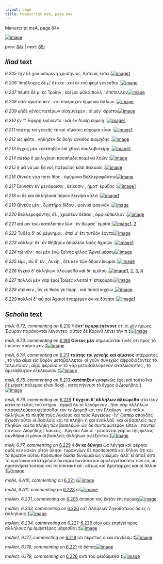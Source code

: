 ```yaml
---
layout: page
title: Manuscript msA, page 84v
---
```


Manuscript msA, page 84v

[![image](http://www.homermultitext.org/iipsrv?OBJ=IIP,1.0&FIF=/project/homer/pyramidal/deepzoom/hmt/vaimg/2017a/VA084VN_0587.tif&WID=100&CVT=JPEG)](http://www.homermultitext.org/ict2/?urn=urn:cite2:hmt:vaimg.2017a:VA084VN_0587)

prev:  [84r](../84r) | next:  [85r](../85r)

## *Iliad* text

*6.205* <a id="6.205"/> τὴν δὲ χολωσαμένη χρυσήνιος Ἄρτεμις ἔκτα :[![image](http://www.homermultitext.org/iipsrv?OBJ=IIP,1.0&FIF=/project/homer/pyramidal/deepzoom/hmt/vaimg/2017a/VA084VN_0587.tif&RGN=0.438,0.2239,0.45,0.0376&WID=1000&CVT=JPEG)](http://www.homermultitext.org/ict2/?urn=urn:cite2:hmt:vaimg.2017a:VA084VN_0587@0.438,0.2239,0.45,0.0376)[1](#msAim_6.231)

*6.206* <a id="6.206"/> Ἱππόλοχος δέ μ' ἔτικτε : καὶ ἐκ τοῦ φημὶ γενέσθαι .[![image](http://www.homermultitext.org/iipsrv?OBJ=IIP,1.0&FIF=/project/homer/pyramidal/deepzoom/hmt/vaimg/2017a/VA084VN_0587.tif&RGN=0.438,0.2487,0.45,0.0331&WID=1000&CVT=JPEG)](http://www.homermultitext.org/ict2/?urn=urn:cite2:hmt:vaimg.2017a:VA084VN_0587@0.438,0.2487,0.45,0.0331)

*6.207* <a id="6.207"/> πέμπε δέ μ' ἐς Τροίην : καί μοι μάλα πολλ`' ἐπέτελλεν[![image](http://www.homermultitext.org/iipsrv?OBJ=IIP,1.0&FIF=/project/homer/pyramidal/deepzoom/hmt/vaimg/2017a/VA084VN_0587.tif&RGN=0.441,0.269,0.45,0.0278&WID=1000&CVT=JPEG)](http://www.homermultitext.org/ict2/?urn=urn:cite2:hmt:vaimg.2017a:VA084VN_0587@0.441,0.269,0.45,0.0278)

*6.208* <a id="6.208"/> αἰὲν ἀριστεύειν . καὶ ὑπείροχον ἔμμεναι ἄλλων .[![image](http://www.homermultitext.org/iipsrv?OBJ=IIP,1.0&FIF=/project/homer/pyramidal/deepzoom/hmt/vaimg/2017a/VA084VN_0587.tif&RGN=0.435,0.2893,0.45,0.0278&WID=1000&CVT=JPEG)](http://www.homermultitext.org/ict2/?urn=urn:cite2:hmt:vaimg.2017a:VA084VN_0587@0.435,0.2893,0.45,0.0278)

*6.209* <a id="6.209"/> μὴδὲ γένος πατέρων αἰσχυνέμεν : οἳ μέγ' ἄριστοι[![image](http://www.homermultitext.org/iipsrv?OBJ=IIP,1.0&FIF=/project/homer/pyramidal/deepzoom/hmt/vaimg/2017a/VA084VN_0587.tif&RGN=0.437,0.3073,0.45,0.0278&WID=1000&CVT=JPEG)](http://www.homermultitext.org/ict2/?urn=urn:cite2:hmt:vaimg.2017a:VA084VN_0587@0.437,0.3073,0.45,0.0278)

*6.210* <a id="6.210"/> ἔν τ' Ἐφύρῃ ἐγένοντο : καὶ ἐν Λυκίῃ εὐρείῃ :[![image](http://www.homermultitext.org/iipsrv?OBJ=IIP,1.0&FIF=/project/homer/pyramidal/deepzoom/hmt/vaimg/2017a/VA084VN_0587.tif&RGN=0.439,0.3253,0.45,0.0278&WID=1000&CVT=JPEG)](http://www.homermultitext.org/ict2/?urn=urn:cite2:hmt:vaimg.2017a:VA084VN_0587@0.439,0.3253,0.45,0.0278)[1](#msA_6.72)

*6.211* <a id="6.211"/> ταύτης τοι γενεῆς τὲ καὶ αἵματος εὔχομαι εἶναι :[![image](http://www.homermultitext.org/iipsrv?OBJ=IIP,1.0&FIF=/project/homer/pyramidal/deepzoom/hmt/vaimg/2017a/VA084VN_0587.tif&RGN=0.439,0.3456,0.45,0.0278&WID=1000&CVT=JPEG)](http://www.homermultitext.org/ict2/?urn=urn:cite2:hmt:vaimg.2017a:VA084VN_0587@0.439,0.3456,0.45,0.0278)[1](#msA_6.74)

*6.212* <a id="6.212"/> ὡς φάτο : γήθησεν δὲ βοὴν ἀγαθὸς Διομήδης :[![image](http://www.homermultitext.org/iipsrv?OBJ=IIP,1.0&FIF=/project/homer/pyramidal/deepzoom/hmt/vaimg/2017a/VA084VN_0587.tif&RGN=0.439,0.3651,0.45,0.0278&WID=1000&CVT=JPEG)](http://www.homermultitext.org/ict2/?urn=urn:cite2:hmt:vaimg.2017a:VA084VN_0587@0.439,0.3651,0.45,0.0278)

*6.213* <a id="6.213"/> ἔγχος μὲν κατέπηξεν ἐπὶ χθονὶ πουλυβοτείρῃ .[![image](http://www.homermultitext.org/iipsrv?OBJ=IIP,1.0&FIF=/project/homer/pyramidal/deepzoom/hmt/vaimg/2017a/VA084VN_0587.tif&RGN=0.436,0.3862,0.45,0.0293&WID=1000&CVT=JPEG)](http://www.homermultitext.org/ict2/?urn=urn:cite2:hmt:vaimg.2017a:VA084VN_0587@0.436,0.3862,0.45,0.0293)[1](#msA_6.75)

*6.214* <a id="6.214"/> αὐτὰρ ὃ μειλιχίοισι προσήυδα ποιμένα λαῶν :[![image](http://www.homermultitext.org/iipsrv?OBJ=IIP,1.0&FIF=/project/homer/pyramidal/deepzoom/hmt/vaimg/2017a/VA084VN_0587.tif&RGN=0.436,0.4042,0.45,0.0293&WID=1000&CVT=JPEG)](http://www.homermultitext.org/ict2/?urn=urn:cite2:hmt:vaimg.2017a:VA084VN_0587@0.436,0.4042,0.45,0.0293)

*6.215* <a id="6.215"/> ῆ ῥά νύ̆ μοι ξεῖνος πατρώϊός ἐσσι παλαιός :[![image](http://www.homermultitext.org/iipsrv?OBJ=IIP,1.0&FIF=/project/homer/pyramidal/deepzoom/hmt/vaimg/2017a/VA084VN_0587.tif&RGN=0.433,0.4237,0.45,0.0293&WID=1000&CVT=JPEG)](http://www.homermultitext.org/ict2/?urn=urn:cite2:hmt:vaimg.2017a:VA084VN_0587@0.433,0.4237,0.45,0.0293)

*6.216* <a id="6.216"/> Οἰνεύς γάρ ποτε δῖος . ἀμύμονα Βελλεροφόντην[![image](http://www.homermultitext.org/iipsrv?OBJ=IIP,1.0&FIF=/project/homer/pyramidal/deepzoom/hmt/vaimg/2017a/VA084VN_0587.tif&RGN=0.434,0.4403,0.45,0.0293&WID=1000&CVT=JPEG)](http://www.homermultitext.org/ict2/?urn=urn:cite2:hmt:vaimg.2017a:VA084VN_0587@0.434,0.4403,0.45,0.0293)

*6.217* <a id="6.217"/> ξείνισεν ἐν μεγάροισιν , ἐείκοσιν , ἤματ' ἐρύξας :[![image](http://www.homermultitext.org/iipsrv?OBJ=IIP,1.0&FIF=/project/homer/pyramidal/deepzoom/hmt/vaimg/2017a/VA084VN_0587.tif&RGN=0.448,0.4591,0.45,0.0331&WID=1000&CVT=JPEG)](http://www.homermultitext.org/ict2/?urn=urn:cite2:hmt:vaimg.2017a:VA084VN_0587@0.448,0.4591,0.45,0.0331)[1](#msAim_6.232)

*6.218* <a id="6.218"/> οἱ δὲ καὶ ἀλλήλοισι πόρον ξεινήϊα καλά :[![image](http://www.homermultitext.org/iipsrv?OBJ=IIP,1.0&FIF=/project/homer/pyramidal/deepzoom/hmt/vaimg/2017a/VA084VN_0587.tif&RGN=0.439,0.4816,0.45,0.0263&WID=1000&CVT=JPEG)](http://www.homermultitext.org/ict2/?urn=urn:cite2:hmt:vaimg.2017a:VA084VN_0587@0.439,0.4816,0.45,0.0263)[1](#msAint_6.177)

*6.219* <a id="6.219"/> Οἰνεὺς μὲν , ζωστῆρα δίδου . φοίνικι φαεινὸν .[![image](http://www.homermultitext.org/iipsrv?OBJ=IIP,1.0&FIF=/project/homer/pyramidal/deepzoom/hmt/vaimg/2017a/VA084VN_0587.tif&RGN=0.438,0.4996,0.45,0.0263&WID=1000&CVT=JPEG)](http://www.homermultitext.org/ict2/?urn=urn:cite2:hmt:vaimg.2017a:VA084VN_0587@0.438,0.4996,0.45,0.0263)

*6.220* <a id="6.220"/> Βελλεροφόντης δὲ , χρύσεον δέπας , ἀμφικύπελλον .[![image](http://www.homermultitext.org/iipsrv?OBJ=IIP,1.0&FIF=/project/homer/pyramidal/deepzoom/hmt/vaimg/2017a/VA084VN_0587.tif&RGN=0.439,0.5162,0.45,0.0301&WID=1000&CVT=JPEG)](http://www.homermultitext.org/ict2/?urn=urn:cite2:hmt:vaimg.2017a:VA084VN_0587@0.439,0.5162,0.45,0.0301)

*6.221* <a id="6.221"/> καί μιν ἐγὼ κατέλειπον ἰ̈ὼν . ἐν δώμας' ἐμοῖσι :[![image](http://www.homermultitext.org/iipsrv?OBJ=IIP,1.0&FIF=/project/homer/pyramidal/deepzoom/hmt/vaimg/2017a/VA084VN_0587.tif&RGN=0.439,0.5334,0.45,0.0301&WID=1000&CVT=JPEG)](http://www.homermultitext.org/ict2/?urn=urn:cite2:hmt:vaimg.2017a:VA084VN_0587@0.439,0.5334,0.45,0.0301)[1](#msAil_6.A10), [2](#msAint_6.178)

*6.222* <a id="6.222"/> Τυδέα δ' οὐ μέμνημαι . ἐπεί μ' ἔτι τυτθὸν ἐόντα[![image](http://www.homermultitext.org/iipsrv?OBJ=IIP,1.0&FIF=/project/homer/pyramidal/deepzoom/hmt/vaimg/2017a/VA084VN_0587.tif&RGN=0.438,0.556,0.45,0.0301&WID=1000&CVT=JPEG)](http://www.homermultitext.org/ict2/?urn=urn:cite2:hmt:vaimg.2017a:VA084VN_0587@0.438,0.556,0.45,0.0301)

*6.223* <a id="6.223"/> κάλλιφ' ὅτ' ἐν Θήβῃσιν ἀπώλετο λαὸς Ἀχαιῶν :[![image](http://www.homermultitext.org/iipsrv?OBJ=IIP,1.0&FIF=/project/homer/pyramidal/deepzoom/hmt/vaimg/2017a/VA084VN_0587.tif&RGN=0.44,0.5748,0.45,0.0301&WID=1000&CVT=JPEG)](http://www.homermultitext.org/ict2/?urn=urn:cite2:hmt:vaimg.2017a:VA084VN_0587@0.44,0.5748,0.45,0.0301)[1](#msAil_6.A11)

*6.224* <a id="6.224"/> τῶ νῦν : σοὶ μὲν ἐγὼ ξεῖνος φίλος Ἄργεϊ μέσσῳ[![image](http://www.homermultitext.org/iipsrv?OBJ=IIP,1.0&FIF=/project/homer/pyramidal/deepzoom/hmt/vaimg/2017a/VA084VN_0587.tif&RGN=0.441,0.5913,0.45,0.0301&WID=1000&CVT=JPEG)](http://www.homermultitext.org/ict2/?urn=urn:cite2:hmt:vaimg.2017a:VA084VN_0587@0.441,0.5913,0.45,0.0301)

*6.225* <a id="6.225"/> εἰμὶ , σὺ δ' ἐν , Λυκίῃ , ὅτε κεν τῶν δῆμον ἵ̈κωμαι :[![image](http://www.homermultitext.org/iipsrv?OBJ=IIP,1.0&FIF=/project/homer/pyramidal/deepzoom/hmt/vaimg/2017a/VA084VN_0587.tif&RGN=0.452,0.6093,0.45,0.0301&WID=1000&CVT=JPEG)](http://www.homermultitext.org/ict2/?urn=urn:cite2:hmt:vaimg.2017a:VA084VN_0587@0.452,0.6093,0.45,0.0301)

*6.226* <a id="6.226"/> ἔγχεα δ' ἀλλήλων ἀλεώμεθα καὶ δι' ὁμίλου .[![image](http://www.homermultitext.org/iipsrv?OBJ=IIP,1.0&FIF=/project/homer/pyramidal/deepzoom/hmt/vaimg/2017a/VA084VN_0587.tif&RGN=0.449,0.6319,0.45,0.0301&WID=1000&CVT=JPEG)](http://www.homermultitext.org/ict2/?urn=urn:cite2:hmt:vaimg.2017a:VA084VN_0587@0.449,0.6319,0.45,0.0301)[1](#msAim_6.233), [2](#msA_6.76), [3](#msAint_6.179), [4](#msAil_6.A12)

*6.227* <a id="6.227"/> πολλοὶ μὲν γὰρ ἐμοὶ Τρῶες κλειτοί τ' ἐπίκουροι[![image](http://www.homermultitext.org/iipsrv?OBJ=IIP,1.0&FIF=/project/homer/pyramidal/deepzoom/hmt/vaimg/2017a/VA084VN_0587.tif&RGN=0.445,0.6476,0.45,0.0301&WID=1000&CVT=JPEG)](http://www.homermultitext.org/ict2/?urn=urn:cite2:hmt:vaimg.2017a:VA084VN_0587@0.445,0.6476,0.45,0.0301)

*6.228* <a id="6.228"/> κτείνειν , ὅν κε θεός γε πόρῃ . καὶ ποσσὶ κιχείω ,[![image](http://www.homermultitext.org/iipsrv?OBJ=IIP,1.0&FIF=/project/homer/pyramidal/deepzoom/hmt/vaimg/2017a/VA084VN_0587.tif&RGN=0.448,0.6664,0.45,0.0301&WID=1000&CVT=JPEG)](http://www.homermultitext.org/ict2/?urn=urn:cite2:hmt:vaimg.2017a:VA084VN_0587@0.448,0.6664,0.45,0.0301)

*6.229* <a id="6.229"/> πολλοὶ δ' αὖ σοὶ Ἀχαιοὶ ἐναιρέμεν ὅν κε δύνηαι :[![image](http://www.homermultitext.org/iipsrv?OBJ=IIP,1.0&FIF=/project/homer/pyramidal/deepzoom/hmt/vaimg/2017a/VA084VN_0587.tif&RGN=0.449,0.6844,0.45,0.0331&WID=1000&CVT=JPEG)](http://www.homermultitext.org/ict2/?urn=urn:cite2:hmt:vaimg.2017a:VA084VN_0587@0.449,0.6844,0.45,0.0331)[1](#msA_6.77)

## *Scholia* text

*msA, 6.72, commenting on* [6.210](#6.210)  <a id="msA_6.72"/> **‡ ἔντ' ἐφύρῃ ἐγένοντ** οτι οἱ μὲν ἥρωες Ἐφύραν παράγονται λέγοντες· αὐτὸς δὲ Κόρινθ λέγει τὴν π ⁑[![image](http://www.homermultitext.org/iipsrv?OBJ=IIP,1.0&FIF=/project/homer/pyramidal/deepzoom/hmt/vaimg/2017a/VA084VN_0587.tif&RGN=0.18054532,0.32918396,0.21665438,0.04398340&WID=1000&CVT=JPEG)](http://www.homermultitext.org/ict2/?urn=urn:cite2:hmt:vaimg.2017a:VA084VN_0587@0.18054532,0.32918396,0.21665438,0.04398340)

*msA, 6.73, commenting on* [6.198](#6.198)  <a id="msA_6.73"/> **Οἰνεὺς μὲν** σημειοῦνται τινὲς οτι πρὸς τὸ πρῶτον ἀπήντηκεν ⁑[![image](http://www.homermultitext.org/iipsrv?OBJ=IIP,1.0&FIF=/project/homer/pyramidal/deepzoom/hmt/vaimg/2017a/VA084VN_0587.tif&RGN=0.18165070,0.36016598,0.21296979,0.02683264&WID=1000&CVT=JPEG)](http://www.homermultitext.org/ict2/?urn=urn:cite2:hmt:vaimg.2017a:VA084VN_0587@0.18165070,0.36016598,0.21296979,0.02683264)

*msA, 6.74, commenting on* [6.211](#6.211)  <a id="msA_6.74"/> **ταύτης τοι γενεῆς καὶ αἵματος** σπέρματος , τὸ γὰρ αἷμα εἰς θορὸν μεταβάλλεται· οἱ γοῦν συνεχῶς ἀφροδιάζοντες τὸ τελευταῖον , αἷμα φέρουσιν· τὸ γὰρ μεταβαλλόμενον ἀναλώσαντες , τὸ ἀμετάβλητον ἐξέλκουσιν ⁑[![image](http://www.homermultitext.org/iipsrv?OBJ=IIP,1.0&FIF=/project/homer/pyramidal/deepzoom/hmt/vaimg/2017a/VA084VN_0587.tif&RGN=0.17796610,0.38395574,0.22881356,0.07302905&WID=1000&CVT=JPEG)](http://www.homermultitext.org/ict2/?urn=urn:cite2:hmt:vaimg.2017a:VA084VN_0587@0.17796610,0.38395574,0.22881356,0.07302905)

*msA, 6.75, commenting on* [6.213](#6.213)  <a id="msA_6.75"/> **κατέπηξεν** γραφικῶς ἔχει καὶ τοῦτο ἵνα δὲ μὴκετί πόλεμος εἶναι δοκῇ , κατα πήγνυσι τὸ ἔγχος ὁ Διομήδης ⁑[![image](http://www.homermultitext.org/iipsrv?OBJ=IIP,1.0&FIF=/project/homer/pyramidal/deepzoom/hmt/vaimg/2017a/VA084VN_0587.tif&RGN=0.18533530,0.45532503,0.21849668,0.04868603&WID=1000&CVT=JPEG)](http://www.homermultitext.org/ict2/?urn=urn:cite2:hmt:vaimg.2017a:VA084VN_0587@0.18533530,0.45532503,0.21849668,0.04868603)

*msA, 6.76, commenting on* [6.226](#6.226)  <a id="msA_6.76"/> **‡ ἔγχεσι δ' ὰλλήλων ἀλεώμεθα** στικτέον κατα τὸ τελος τοῦ στίχου . ἀμφιβ δὲ τὸ λεγόμενον . ἤτοι γὰρ ἀλλήλων παρακελεύεται φείσασθαι τόν τε Διομηδ καὶ τον Γλαῦκον · καὶ πάλιν ἀλλήλων τὰ πλήθη τοὺς Λυκίους καὶ τοὺς Ἀργείους · ἵν' ὥσπερ σπονδὰς ἔχωσιν οὗτοι οἱ βασιλεῖς καὶ τὰ πλήθη· ἠ καὶ ἐναλλὰξ· καὶ οἱ βασιλεῖς των πληθῶν καὶ τα πλήθη τῶν βασιλέων· ὡς δὲ συντομώτερον εἰπεῖν , πάντες πάντων· Διὸμήδης Γλαῦκος . Ἀργεῖοι Λύκιοι · μειοῦνται γὰρ αἱ τῆς φιλίας συνθῆκαι εἰ μόνοι οἱ βασιλεῖς ἀλλήλων ἀφέξονται ⁑[![image](http://www.homermultitext.org/iipsrv?OBJ=IIP,1.0&FIF=/project/homer/pyramidal/deepzoom/hmt/vaimg/2017a/VA084VN_0587.tif&RGN=0.19528371,0.72005533,0.69196758,0.07219917&WID=1000&CVT=JPEG)](http://www.homermultitext.org/ict2/?urn=urn:cite2:hmt:vaimg.2017a:VA084VN_0587@0.19528371,0.72005533,0.69196758,0.07219917)

*msA, 6.77, commenting on* [6.229](#6.229)  <a id="msA_6.77"/> **‡ ὄν κε δύνηαι** ὡς λέγηαι καὶ φέρηαι οὐδέ κεν κακὸν οἶτον ὄληαι· τυραννίων δὲ προπερισπᾶ καὶ δῆλον ὅτι καὶ τὸ πρῶτον αὐτοῦ πρόσωπον δώσει δυνῶμαι ὡς νικῶμαι· ἀλλ' εἰ ἅπαξ ἐστι τὸ ὁριστικον κατα χρῆσιν δύναμαι δυνασαι καὶ ὁμολογεῖται ἀπο τῶν εἰς μι , ὁμοτονήσει τούτοις καὶ τὰ ὑποτακτικά . οὕτως καὶ Ἀρίσταρχος και οἱ ἄλλοι ⁑[![image](http://www.homermultitext.org/iipsrv?OBJ=IIP,1.0&FIF=/project/homer/pyramidal/deepzoom/hmt/vaimg/2017a/VA084VN_0587.tif&RGN=0.19638909,0.76901798,0.68920413,0.06390041&WID=1000&CVT=JPEG)](http://www.homermultitext.org/ict2/?urn=urn:cite2:hmt:vaimg.2017a:VA084VN_0587@0.19638909,0.76901798,0.68920413,0.06390041)

*msAil, 6.A10, commenting on* [6.221](#6.221)  <a id="msAil_6.A10"/> ι[![image](http://www.homermultitext.org/iipsrv?OBJ=IIP,1.0&FIF=/project/homer/pyramidal/deepzoom/hmt/vaimg/2017a/VA084VN_0587.tif&RGN=0.806,0.5357,0.028,0.0105&WID=1000&CVT=JPEG)](http://www.homermultitext.org/ict2/?urn=urn:cite2:hmt:vaimg.2017a:VA084VN_0587@0.806,0.5357,0.028,0.0105)

*msAil, 6.A11, commenting on* [6.223](#6.223)  <a id="msAil_6.A11"/> πε[![image](http://www.homermultitext.org/iipsrv?OBJ=IIP,1.0&FIF=/project/homer/pyramidal/deepzoom/hmt/vaimg/2017a/VA084VN_0587.tif&RGN=0.511,0.5763,0.028,0.0105&WID=1000&CVT=JPEG)](http://www.homermultitext.org/ict2/?urn=urn:cite2:hmt:vaimg.2017a:VA084VN_0587@0.511,0.5763,0.028,0.0105)

*msAim, 6.231, commenting on* [6.205](#6.205)  <a id="msAim_6.231"/> ἀποκοπ τοῦ ἔκτάν ἐπι προμαχ[![image](http://www.homermultitext.org/iipsrv?OBJ=IIP,1.0&FIF=/project/homer/pyramidal/deepzoom/hmt/vaimg/2017a/VA084VN_0587.tif&RGN=0.39019897,0.24190871,0.05453206,0.02005533&WID=1000&CVT=JPEG)](http://www.homermultitext.org/ict2/?urn=urn:cite2:hmt:vaimg.2017a:VA084VN_0587@0.39019897,0.24190871,0.05453206,0.02005533)

*msAim, 6.233, commenting on* [6.226](#6.226)  <a id="msAim_6.233"/> οὐτ ἀλλήλων Ζηνοδοτειος δέ ες ἡ ἀλλήλους ⁑[![image](http://www.homermultitext.org/iipsrv?OBJ=IIP,1.0&FIF=/project/homer/pyramidal/deepzoom/hmt/vaimg/2017a/VA084VN_0587.tif&RGN=0.40770081,0.64384509,0.05140015,0.02337483&WID=1000&CVT=JPEG)](http://www.homermultitext.org/ict2/?urn=urn:cite2:hmt:vaimg.2017a:VA084VN_0587@0.40770081,0.64384509,0.05140015,0.02337483)

*msAim, 6.234, commenting on* [6.227-6.229](#6.227-6.229)  <a id="msAim_6.234"/> οἱον οὐκ επρίγει προς αλλήλους ἡμ ἀμφοτέρος μάχεσθαι ⁑[![image](http://www.homermultitext.org/iipsrv?OBJ=IIP,1.0&FIF=/project/homer/pyramidal/deepzoom/hmt/vaimg/2017a/VA084VN_0587.tif&RGN=0.40696389,0.66721992,0.05526898,0.03609959&WID=1000&CVT=JPEG)](http://www.homermultitext.org/ict2/?urn=urn:cite2:hmt:vaimg.2017a:VA084VN_0587@0.40696389,0.66721992,0.05526898,0.03609959)

*msAint, 6.177, commenting on* [6.218](#6.218)  <a id="msAint_6.177"/> οτι περιττος ὁ καὶ συνδεσμ ⁑[![image](http://www.homermultitext.org/iipsrv?OBJ=IIP,1.0&FIF=/project/homer/pyramidal/deepzoom/hmt/vaimg/2017a/VA084VN_0587.tif&RGN=0.83640383,0.48506224,0.04568902,0.01396957&WID=1000&CVT=JPEG)](http://www.homermultitext.org/ict2/?urn=urn:cite2:hmt:vaimg.2017a:VA084VN_0587@0.83640383,0.48506224,0.04568902,0.01396957)

*msAint, 6.178, commenting on* [6.221](#6.221)  <a id="msAint_6.178"/> τὸ δέπας[![image](http://www.homermultitext.org/iipsrv?OBJ=IIP,1.0&FIF=/project/homer/pyramidal/deepzoom/hmt/vaimg/2017a/VA084VN_0587.tif&RGN=0.87140752,0.53167358,0.02266028,0.01009682&WID=1000&CVT=JPEG)](http://www.homermultitext.org/ict2/?urn=urn:cite2:hmt:vaimg.2017a:VA084VN_0587@0.87140752,0.53167358,0.02266028,0.01009682)

*msAint, 6.179, commenting on* [6.226](#6.226)  <a id="msAint_6.179"/> αντι του φειδώμεθα ⁑[![image](http://www.homermultitext.org/iipsrv?OBJ=IIP,1.0&FIF=/project/homer/pyramidal/deepzoom/hmt/vaimg/2017a/VA084VN_0587.tif&RGN=0.85372144,0.63139696,0.03352985,0.01535270&WID=1000&CVT=JPEG)](http://www.homermultitext.org/ict2/?urn=urn:cite2:hmt:vaimg.2017a:VA084VN_0587@0.85372144,0.63139696,0.03352985,0.01535270)